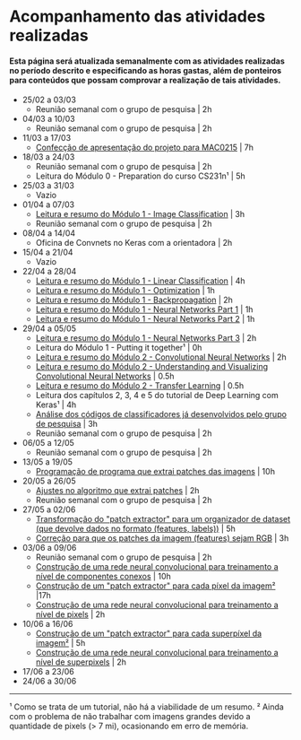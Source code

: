 # Acompanhamento das atividades realizadas
#### Esta página será atualizada semanalmente com as atividades realizadas no período descrito e especificando as horas gastas, além de ponteiros para conteúdos que possam comprovar a realização de tais atividades. 

* 25/02 a 03/03
    + Reunião semanal com o grupo de pesquisa | 2h
* 04/03 a 10/03
    + Reunião semanal com o grupo de pesquisa | 2h
* 11/03 a 17/03
    + [Confecção de apresentação do projeto para MAC0215](https://github.com/robonauta/IC/blob/master/MAC0215/%5BMAC0215%5D%20Apresenta%C3%A7%C3%A3o%20do%20projeto.pdf) | 7h 
* 18/03 a 24/03
    + Reunião semanal com o grupo de pesquisa | 2h
    + Leitura do Módulo 0 - Preparation do curso CS231n¹ | 5h 
* 25/03 a 31/03
    + Vazio
* 01/04 a 07/03
     + [Leitura e resumo do Módulo 1 - Image Classification](https://github.com/robonauta/IC/blob/master/MAC0215/M%C3%B3dulo%201%20-%20Image%20Classification.pdf) | 3h
     + Reunião semanal com o grupo de pesquisa | 2h
* 08/04 a 14/04
     + Oficina de Convnets no Keras com a orientadora | 2h
* 15/04 a 21/04
    + Vazio
* 22/04 a 28/04
    + [Leitura e resumo do Módulo 1 - Linear Classification](https://github.com/robonauta/IC/blob/master/MAC0215/M%C3%B3dulo%201%20-%20Linear%20classification.pdf) | 4h
    + [Leitura e resumo do Módulo 1 - Optimization](https://github.com/robonauta/IC/blob/master/MAC0215/M%C3%B3dulo%201%20-%20Optimization.pdf) | 1h
     + [Leitura e resumo do Módulo 1 - Backpropagation](https://github.com/robonauta/IC/blob/master/MAC0215/M%C3%B3dulo%201%20-%20Backpropagation.pdf) | 2h
    + [Leitura e resumo do Módulo 1 - Neural Networks Part 1](https://github.com/robonauta/IC/blob/master/MAC0215/M%C3%B3dulo%201%20-%20Neural%20Networks%20Part%201.pdf) | 1h
    + [Leitura e resumo do Módulo 1 - Neural Networks Part 2](https://github.com/robonauta/IC/blob/master/MAC0215/M%C3%B3dulo%201%20-%20Neural%20Networks%20Part%202.pdf) | 1h
* 29/04 a 05/05
    + [Leitura e resumo do Módulo 1 - Neural Networks Part 3](https://github.com/robonauta/IC/blob/master/MAC0215/M%C3%B3dulo%201%20-%20Neural%20Networks%20Part%203.pdf) | 2h
    + Leitura do Módulo 1 - Putting it together¹ | 0h
    + [Leitura e resumo do Módulo 2 - Convolutional Neural Networks](https://github.com/robonauta/IC/blob/master/MAC0215/M%C3%B3dulo%202%20-%20Convolutional%20Neural%20Networks%20.pdf) | 2h
    + [Leitura e resumo do Módulo 2 - Understanding and Visualizing Convolutional Neural Networks](https://github.com/robonauta/IC/blob/master/MAC0215/M%C3%B3dulo%202%20-%20Understanding%20and%20Visualizing%20Convolutional%20Neural%20Networks.pdf) | 0.5h
    + [Leitura e resumo do Módulo 2 - Transfer Learning](https://github.com/robonauta/IC/blob/master/MAC0215/M%C3%B3dulo%202%20-%20Transfer%20Learning.pdf) | 0.5h
    + Leitura dos capítulos 2, 3, 4 e 5 do tutorial de Deep Learning com Keras¹ | 4h
    + [Análise dos códigos de classificadores já desenvolvidos pelo grupo de pesquisa](https://github.com/robonauta/IC/blob/master/MAC0215/task1.pdf) | 3h
    + Reunião semanal com o grupo de pesquisa | 2h
* 06/05 a 12/05    
    + Reunião semanal com o grupo de pesquisa | 2h
* 13/05 a 19/05
    + [Programação de programa que extrai patches das imagens](https://github.com/robonauta/IC/blob/master/Patch%20extraction/extractor.py) | 10h
* 20/05 a 26/05
    + [Ajustes no algoritmo que extrai patches](https://github.com/robonauta/IC/blob/master/MAC0215/task2.pdf) | 2h    
    + Reunião semanal com o grupo de pesquisa | 2h
* 27/05 a 02/06
    + [Transformação do "patch extractor" para um organizador de dataset (que devolve dados no formato (features, labels))](https://github.com/robonauta/IC/commit/6452fec2a5630d9c428da75acdd9c44d4084449d) | 5h
    + [Correção para que os patches da imagem (features) sejam RGB](https://github.com/robonauta/IC/commit/497a2835b9463330238ad5e0dc3c4a1620e36ada) | 3h 
* 03/06 a 09/06
    + Reunião semanal com o grupo de pesquisa | 2h
    + [Construção de uma rede neural convolucional para treinamento a nível de componentes conexos](https://github.com/robonauta/IC/commit/bfdae8a0b73cdf603395634988c07b9b09978a85) | 10h
    + [Construção de um "patch extractor" para cada píxel da imagem²](https://github.com/robonauta/IC/commit/12815bdd466c4f7285dc69d22ce0d61e301a7b6f) |17h    
    + [Construção de uma rede neural convolucional para treinamento a nível de pixels](https://github.com/robonauta/IC/commit/7afb426a7006bb6d588bf1cd9686197878e73c83) | 2h
* 10/06 a 16/06
     + [Construção de um "patch extractor" para cada superpíxel da imagem²](https://github.com/robonauta/IC/commit/1506514fbe87587bbc88fae32d6b18f3c8dd33c4) | 5h  
     + [Construção de uma rede neural convolucional para treinamento a nível de superpixels](https://github.com/robonauta/IC/commit/98dce44f4fa485a7b41956894ce7804a84ca021c) | 2h
* 17/06 a 23/06
* 24/06 a 30/06

___


¹ Como se trata de um tutorial, não há a viabilidade de um resumo. 
² Ainda com o problema de não trabalhar com imagens grandes devido a quantidade de pixels (> 7 mi), ocasionando em erro de memória. 
